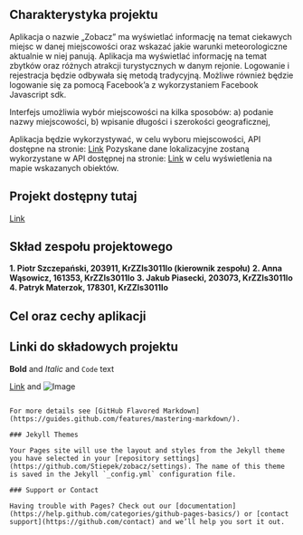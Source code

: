 ## Charakterystyka projektu

Aplikacja o nazwie „Zobacz” ma wyświetlać informację na temat ciekawych miejsc w danej
miejscowości oraz wskazać jakie warunki meteorologiczne aktualnie w niej panują. Aplikacja ma
wyświetlać informację na temat zbytków oraz różnych atrakcji turystycznych w danym rejonie.
Logowanie i rejestracja będzie odbywała się metodą tradycyjną. Możliwe również będzie logowanie
się za pomocą Facebook’a z wykorzystaniem Facebook Javascript sdk.


Interfejs umożliwia wybór miejscowości na kilka sposobów:
a) podanie nazwy miejscowości,
b) wpisanie długości i szerokości geograficznej,


Aplikacja będzie wykorzystywać, w celu wyboru miejscowości, API dostępne na stronie:
[Link](https://places.cit.api.here.com)
Pozyskane dane lokalizacyjne zostaną wykorzystane w API dostępnej na stronie:
[Link](https://www.openstreetbrowser.org)
w celu wyświetlenia na mapie wskazanych obiektów.

## Projekt dostępny tutaj

[Link](https://github.com/zobaczteam/zobacz)

## Skład zespołu projektowego

**1. Piotr Szczepański, 203911, KrZZIs3011Io (kierownik zespołu)**
**2. Anna Wąsowicz,     161353, KrZZIs3011Io**
**3. Jakub Piasecki,    203073, KrZZIs3011Io**
**4. Patryk Materzok,   178301, KrZZIs3011Io**

## Cel oraz cechy aplikacji




## Linki do składowych projektu


**Bold** and _Italic_ and `Code` text

[Link](url) and ![Image](src)
```

For more details see [GitHub Flavored Markdown](https://guides.github.com/features/mastering-markdown/).

### Jekyll Themes

Your Pages site will use the layout and styles from the Jekyll theme you have selected in your [repository settings](https://github.com/Stiepek/zobacz/settings). The name of this theme is saved in the Jekyll `_config.yml` configuration file.

### Support or Contact

Having trouble with Pages? Check out our [documentation](https://help.github.com/categories/github-pages-basics/) or [contact support](https://github.com/contact) and we’ll help you sort it out.
